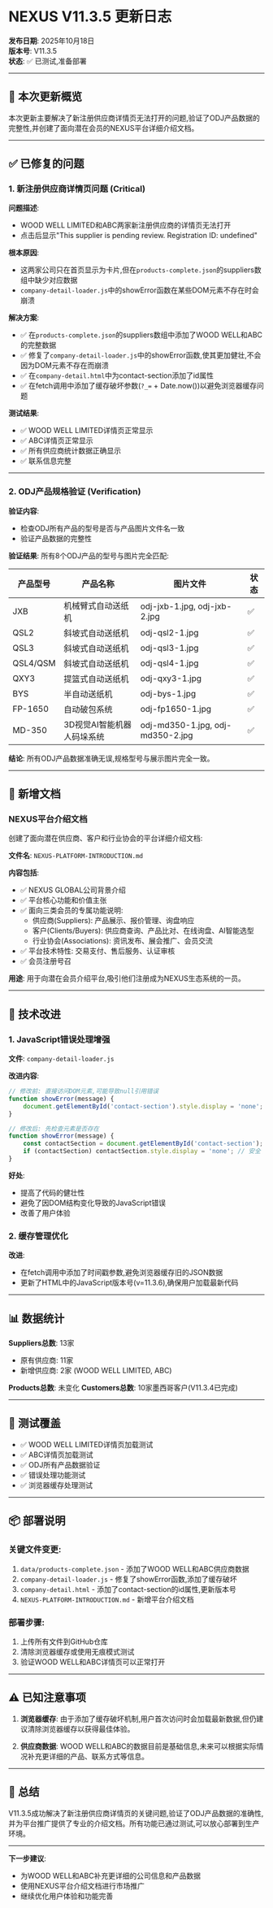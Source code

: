 # NEXUS V11.3.5 更新日志

**发布日期**: 2025年10月18日  
**版本号**: V11.3.5  
**状态**: ✅ 已测试,准备部署

---

## 🎯 本次更新概览

本次更新主要解决了新注册供应商详情页无法打开的问题,验证了ODJ产品数据的完整性,并创建了面向潜在会员的NEXUS平台详细介绍文档。

---

## ✅ 已修复的问题

### 1. 新注册供应商详情页问题 (Critical)

**问题描述**:
- WOOD WELL LIMITED和ABC两家新注册供应商的详情页无法打开
- 点击后显示"This supplier is pending review. Registration ID: undefined"

**根本原因**:
- 这两家公司只在首页显示为卡片,但在`products-complete.json`的suppliers数组中缺少对应数据
- `company-detail-loader.js`中的showError函数在某些DOM元素不存在时会崩溃

**解决方案**:
- ✅ 在`products-complete.json`的suppliers数组中添加了WOOD WELL和ABC的完整数据
- ✅ 修复了`company-detail-loader.js`中的showError函数,使其更加健壮,不会因为DOM元素不存在而崩溃
- ✅ 在`company-detail.html`中为contact-section添加了id属性
- ✅ 在fetch调用中添加了缓存破坏参数(`?_=` + Date.now())以避免浏览器缓存问题

**测试结果**:
- ✅ WOOD WELL LIMITED详情页正常显示
- ✅ ABC详情页正常显示
- ✅ 所有供应商统计数据正确显示
- ✅ 联系信息完整

---

### 2. ODJ产品规格验证 (Verification)

**验证内容**:
- 检查ODJ所有产品的型号是否与产品图片文件名一致
- 验证产品数据的完整性

**验证结果**:
所有8个ODJ产品的型号与图片完全匹配:

| 产品型号 | 产品名称 | 图片文件 | 状态 |
|---------|---------|---------|------|
| JXB | 机械臂式自动送纸机 | odj-jxb-1.jpg, odj-jxb-2.jpg | ✅ |
| QSL2 | 斜坡式自动送纸机 | odj-qsl2-1.jpg | ✅ |
| QSL3 | 斜坡式自动送纸机 | odj-qsl3-1.jpg | ✅ |
| QSL4/QSM | 斜坡式自动送纸机 | odj-qsl4-1.jpg | ✅ |
| QXY3 | 提篮式自动送纸机 | odj-qxy3-1.jpg | ✅ |
| BYS | 半自动送纸机 | odj-bys-1.jpg | ✅ |
| FP-1650 | 自动破包系统 | odj-fp1650-1.jpg | ✅ |
| MD-350 | 3D视觉AI智能机器人码垛系统 | odj-md350-1.jpg, odj-md350-2.jpg | ✅ |

**结论**: 所有ODJ产品数据准确无误,规格型号与展示图片完全一致。

---

## 📄 新增文档

### NEXUS平台介绍文档

创建了面向潜在供应商、客户和行业协会的平台详细介绍文档:

**文件名**: `NEXUS-PLATFORM-INTRODUCTION.md`

**内容包括**:
- ✅ NEXUS GLOBAL公司背景介绍
- ✅ 平台核心功能和价值主张
- ✅ 面向三类会员的专属功能说明:
  - 供应商(Suppliers): 产品展示、报价管理、询盘响应
  - 客户(Clients/Buyers): 供应商查询、产品比对、在线询盘、AI智能选型
  - 行业协会(Associations): 资讯发布、展会推广、会员交流
- ✅ 平台技术特性: 交易支付、售后服务、认证审核
- ✅ 会员注册号召

**用途**: 用于向潜在会员介绍平台,吸引他们注册成为NEXUS生态系统的一员。

---

## 🔧 技术改进

### 1. JavaScript错误处理增强

**文件**: `company-detail-loader.js`

**改进内容**:
```javascript
// 修改前: 直接访问DOM元素,可能导致null引用错误
function showError(message) {
    document.getElementById('contact-section').style.display = 'none'; // 可能崩溃
}

// 修改后: 先检查元素是否存在
function showError(message) {
    const contactSection = document.getElementById('contact-section');
    if (contactSection) contactSection.style.display = 'none'; // 安全
}
```

**好处**:
- 提高了代码的健壮性
- 避免了因DOM结构变化导致的JavaScript错误
- 改善了用户体验

### 2. 缓存管理优化

**改进**:
- 在fetch调用中添加了时间戳参数,避免浏览器缓存旧的JSON数据
- 更新了HTML中的JavaScript版本号(v=11.3.6),确保用户加载最新代码

---

## 📊 数据统计

**Suppliers总数**: 13家
- 原有供应商: 11家
- 新增供应商: 2家 (WOOD WELL LIMITED, ABC)

**Products总数**: 未变化
**Customers总数**: 10家墨西哥客户(V11.3.4已完成)

---

## 🧪 测试覆盖

- ✅ WOOD WELL LIMITED详情页加载测试
- ✅ ABC详情页加载测试
- ✅ ODJ所有产品数据验证
- ✅ 错误处理功能测试
- ✅ 浏览器缓存处理测试

---

## 📦 部署说明

### 关键文件变更:

1. `data/products-complete.json` - 添加了WOOD WELL和ABC供应商数据
2. `company-detail-loader.js` - 修复了showError函数,添加了缓存破坏
3. `company-detail.html` - 添加了contact-section的id属性,更新版本号
4. `NEXUS-PLATFORM-INTRODUCTION.md` - 新增平台介绍文档

### 部署步骤:

1. 上传所有文件到GitHub仓库
2. 清除浏览器缓存或使用无痕模式测试
3. 验证WOOD WELL和ABC详情页可以正常打开

---

## ⚠️ 已知注意事项

1. **浏览器缓存**: 由于添加了缓存破坏机制,用户首次访问时会加载最新数据,但仍建议清除浏览器缓存以获得最佳体验。

2. **供应商数据**: WOOD WELL和ABC的数据目前是基础信息,未来可以根据实际情况补充更详细的产品、联系方式等信息。

---

## 🎉 总结

V11.3.5成功解决了新注册供应商详情页的关键问题,验证了ODJ产品数据的准确性,并为平台推广提供了专业的介绍文档。所有功能已通过测试,可以放心部署到生产环境。

---

**下一步建议**:
- 为WOOD WELL和ABC补充更详细的公司信息和产品数据
- 使用NEXUS平台介绍文档进行市场推广
- 继续优化用户体验和功能完善

